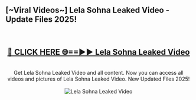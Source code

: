 <h2>[~Viral Videos~] Lela Sohna Leaked Video - Update Files 2025!</h2>
<br>
<div align="center">
<h2><a href="https://betterlinks.top/A2PfLJ" rel="nofollow">🔴 CLICK HERE 🌐==►► Lela Sohna Leaked Video</a></h2>
<br>
Get Lela Sohna Leaked Video and all content. Now you can access all videos and pictures of Lela Sohna Leaked Video. New Updated Files 2025!
<br>
<br>
<a href="https://betterlinks.top/A2PfLJ" rel="nofollow" data-target="animated-image.originalLink"><img src="https://i.ibb.co.com/WyWwxjT/player-gif2.gif" alt="Lela Sohna Leaked Video" style="max-width: 100%; display: inline-block;" data-target="animated-image.originalImage"></a>
</div>
<br>
